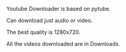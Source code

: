 Youtube Downloader is based on pytube.

Can download just audio or video.

The best quality is 1280x720.

All the videos downloaded are in Downloads.